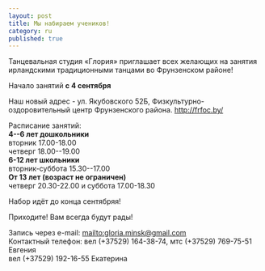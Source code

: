 ```yaml
---
layout: post
title: Мы набираем учеников!
category: ru
published: true
---
```











Танцевальная студия «Глория» приглашает всех желающих на занятия ирландскими традиционными танцами во Фрунзенском районе!

Начало занятий **с 4 сентября**


Наш новый адрес - ул. Якубовского 52Б, Физкультурно-оздоровительный центр Фрунзенского района. <http://frfoc.by/>

Расписание занятий:  
**4--6 лет дошкольники**  
вторник 17.00-18.00  
четверг 18.00--19.00  
**6-12 лет школьники**  
вторник-суббота 15.30--17.00  
**От 13 лет (возраст не ограничен)**  
четверг 20.30-22.00 и суббота 17.00-18.30

Набор идёт до конца сентябряя!

Приходите! Вам всегда будут рады!

Запись через e-mail: <mailto:gloria.minsk@gmail.com>  
Контактный телефон: вел (+37529) 164-38-74, мтс (+37529) 769-75-51 Евгения    
вел (+37529) 192-16-55 Екатерина

